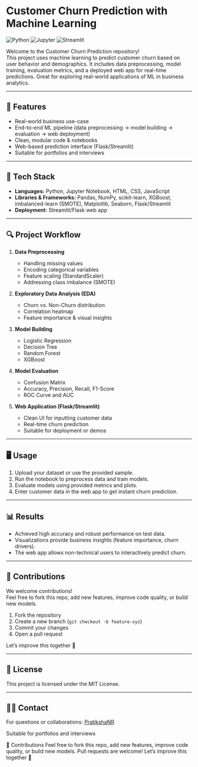 # **Customer Churn Prediction with Machine Learning**


![Python](https://img.shields.io/badge/Python-3.7%2B-blue.svg)
![Jupyter](https://img.shields.io/badge/Jupyter%20Notebook-yellow.svg)
![Streamlit](https://img.shields.io/badge/Streamlit-webapp-orange.svg)

Welcome to the Customer Churn Prediction repository!  
This project uses machine learning to predict customer churn based on user behavior and demographics. It includes data preprocessing, model training, evaluation metrics, and a deployed web app for real-time predictions. Great for exploring real-world applications of ML in business analytics.

---

## 🚀 Features

- Real-world business use-case
- End-to-end ML pipeline (data preprocessing → model building → evaluation → web deployment)
- Clean, modular code & notebooks
- Web-based prediction interface (Flask/Streamlit)
- Suitable for portfolios and interviews

---

## 🧰 Tech Stack

- **Languages:** Python, Jupyter Notebook, HTML, CSS, JavaScript
- **Libraries & Frameworks:** Pandas, NumPy, scikit-learn, XGBoost, imbalanced-learn (SMOTE), Matplotlib, Seaborn, Flask/Streamlit
- **Deployment:** Streamlit/Flask web app


---

## 🔍 Project Workflow

1. **Data Preprocessing**
    - Handling missing values
    - Encoding categorical variables
    - Feature scaling (StandardScaler)
    - Addressing class imbalance (SMOTE)

2. **Exploratory Data Analysis (EDA)**
    - Churn vs. Non-Churn distribution
    - Correlation heatmap
    - Feature importance & visual insights

3. **Model Building**
    - Logistic Regression
    - Decision Tree
    - Random Forest
    - XGBoost

4. **Model Evaluation**
    - Confusion Matrix
    - Accuracy, Precision, Recall, F1-Score
    - ROC Curve and AUC

5. **Web Application (Flask/Streamlit)**
    - Clean UI for inputting customer data
    - Real-time churn prediction
    - Suitable for deployment or demos

---

## 🖥️ Usage

1. Upload your dataset or use the provided sample.
2. Run the notebook to preprocess data and train models.
3. Evaluate models using provided metrics and plots.
4. Enter customer data in the web app to get instant churn prediction.

---

## 📊 Results

- Achieved high accuracy and robust performance on test data.
- Visualizations provide business insights (feature importance, churn drivers).
- The web app allows non-technical users to interactively predict churn.

---

## 📢 Contributions

We welcome contributions!  
Feel free to fork this repo, add new features, improve code quality, or build new models.

1. Fork the repository
2. Create a new branch (`git checkout -b feature-xyz`)
3. Commit your changes
4. Open a pull request

Let’s improve this together 🙌

---

## 📄 License

This project is licensed under the MIT License.

---

## 🙋‍♀️ Contact

For questions or collaborations: [PratikshaNR](https://github.com/PratikshaNR)

Suitable for portfolios and interviews

📢 Contributions
Feel free to fork this repo, add new features, improve code quality, or build new models. Pull requests are welcome!
Let’s improve this together 🙌

